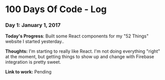 # 100 Days Of Code - Log

### Day 1: January 1, 2017

**Today's Progress**: Built some React components for my "52 Things" website I started yesterday..

**Thoughts:** I'm starting to really like React. I'm not doing everything "right" at the moment, but getting things to show up and change with Firebase integration is pretty sweet.

**Link to work:** Pending
